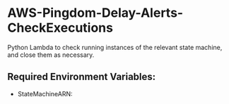 # AWS-Pingdom-Delay-Alerts-CheckExecutions
Python Lambda to check running instances of the relevant state machine, and close them as necessary.

## Required Environment Variables:
- StateMachineARN:
